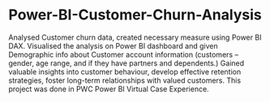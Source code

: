 # Power-BI-Customer-Churn-Analysis
Analysed Customer churn data, created necessary measure using Power BI DAX.
Visualised the analysis on Power BI dashboard and given Demographic info about Customer account information (customers – gender, age range, and if they have partners and dependents.)
Gained valuable insights into customer behaviour, develop effective retention strategies, foster long-term relationships with valued customers.
This project was done in PWC Power BI Virtual Case Experience.
